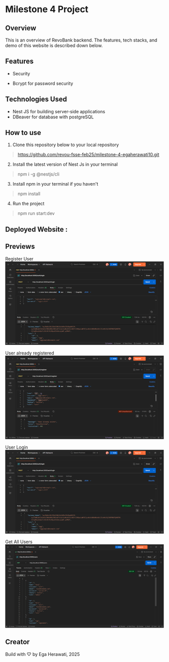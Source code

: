 # Milestone 4 Project


## Overview

This is an overview of RevoBank backend. The features, tech stacks, and demo of this website is described down below.


## Features

* Security
- Bcrypt for password security




## Technologies Used

* Nest JS for building server-side applications
* DBeaver for database with postgreSQL


## How to use

1. Clone this repository below to your local repository

> https://github.com/revou-fsse-feb25/milestone-4-egaherawati10.git

2. Install the latest version of Nest Js in your terminal
> npm i -g @nestjs/cli

3. Install npm in your terminal if you haven't
> npm install

4. Run the project
> npm run start:dev


## Deployed Website :

> 

## Previews

Register User
![alt text](image-2.png)

User already registered
![alt text](image.png)

User Login
![alt text](image-2.png)

Get All Users
![alt text](image-3.png)

## Creator
Build with &#x2661; by Ega Herawati, 2025